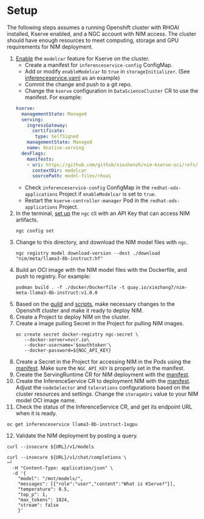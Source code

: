 # Setup

The following steps assumes a running Openshift cluster with RHOAI installed, Kserve enabled, and a NGC account with NIM access. 
The cluster should have enough resources to meet computing, storage and GPU requirements for NIM deployment.

1. [Enable](https://kserve.github.io/website/latest/modelserving/storage/oci/#enabling-modelcars) the `modelcar` feature for Kserve on the cluster.
   - Create a manifest for `inferenceservice-config` ConfigMap.
   - Add or modify `enableModelcar` to `true` in `storageInitializer`. (See [inferenceservice.yaml](./rhoai/inferenceservice.yaml%20) as an example)
   - Commit the change and push to a git repo.
   - Change the `kserve` configuration in `DataScienceCluster` CR to use the manifest. For example: 
   ```yaml
   kserve:
     managementState: Managed
     serving:
       ingressGateway:
         certificate:
          type: SelfSigned
       managementState: Managed
       name: knative-serving
     devFlags:
       manifests: 
       - uri: https://github.com/github/xieshenzh/nim-kserve-oci/refs/heads/main.tar.gz
         contextDir: modelcar
         sourcePath: model-files/rhoai
   ```
   - Check `inferenceservice-config` ConfigMap in the `redhat-ods-applications` Project if `enableModelcar` is set to `true`.
   - Restart the `kserve-controller-manager` Pod in the `redhat-ods-applications` Project.
2. In the terminal, [set up](https://docs.ngc.nvidia.com/cli/cmd.html#configuring-ngc-cli) the `ngc` cli with an API Key that can access NIM artifacts.
   ```shell
   ngc config set
   ```
3. Change to this directory, and download the NIM model files with `ngc`.
   ```shell
   ngc registry model download-version --dest ./download "nim/meta/llama3-8b-instruct:hf"
   ```
4. Build an OCI image with the NIM model files with the Dockerfile, and push to registry. For example:
   ```shell
   podman build . -f ./docker/Dockerfile -t quay.io/xiezhang7/nim-meta-llama3-8b-instruct:v1.0.0
   ```
5. Based on the [guild](https://github.com/NVIDIA/nim-deploy/blob/main/kserve/README.md) and [scripts](https://github.com/NVIDIA/nim-deploy/blob/main/kserve/scripts/README.md), make necessary changes to the Openshift cluster and make it ready to deploy NIM.
6. Create a Project to deploy NIM on the cluster.
7. Create a image pulling Secret in the Project for pulling NIM images.
   ```shell
   oc create secret docker-registry ngc-secret \
      --docker-server=nvcr.io\
      --docker-username='$oauthtoken'\
      --docker-password=${NGC_API_KEY}
   ```
8. Create a Secret in the Project for accessing NIM in the Pods using the [manifest](./kserve/nvidia-nim-secrets.yaml). Make sure the `NGC_API_KEY` is properly set in the manifest.
9. Create the ServingRuntime CR for NIM deployment with the [manifest](./kserve/1.0.0-llama3-8b-instruct.yml).
10. Create the InferenceService CR to deployment NIM with the [manifest](./kserve/llama3-8b-instruct_1xgpu_1.0.0.yml). Adjust the `nodeSelector` and `tolerations` configurations based on the cluster resources and settings. Change the `storageUri` value to your NIM model OCI image name.
11. Check the status of the InferenceService CR, and get its endpoint URL when it is ready.
   ```shell
   oc get inferenceservice llama3-8b-instruct-1xgpu 
   ```
12. Validate the NIM deployment by posting a query.
   ```shell
   curl --insecure ${URL}/v1/models
   ```
   ```shell
   curl --insecure ${URL}/v1/chat/completions \                                                                 ─╯
     -H "Content-Type: application/json" \
     -d '{
       "model": "/mnt/models/",
       "messages": [{"role":"user","content":"What is KServe?"}],
       "temperature": 0.5,
       "top_p": 1,
       "max_tokens": 1024,
       "stream": false
       }'
   ```
